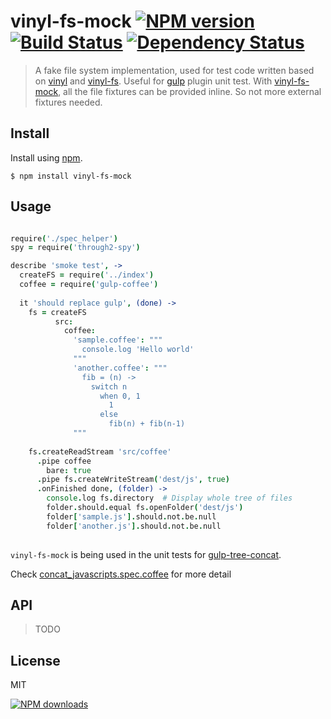 vinyl-fs-mock [![NPM version][npm-image]][npm-url] [![Build Status][ci-image]][ci-url] [![Dependency Status][depstat-image]][depstat-url]
================

> A fake file system implementation, used for test code written based on [vinyl]() and [vinyl-fs](). 
> Useful for [gulp]() plugin unit test. 
> With [vinyl-fs-mock][homepage], all the file fixtures can be provided inline. So not more external fixtures needed.

## Install

Install using [npm][npm-url].

    $ npm install vinyl-fs-mock

## Usage

```coffeescript

require('./spec_helper')
spy = require('through2-spy')

describe 'smoke test', ->
  createFS = require('../index')
  coffee = require('gulp-coffee')
  
  it 'should replace gulp', (done) ->  
    fs = createFS
          src:
            coffee:
              'sample.coffee': """
                console.log 'Hello world'
              """
              'another.coffee': """
                fib = (n) ->
                  switch n
                    when 0, 1
                      1
                    else
                      fib(n) + fib(n-1)  
              """
        
    fs.createReadStream 'src/coffee'
      .pipe coffee
        bare: true
      .pipe fs.createWriteStream('dest/js', true)
      .onFinished done, (folder) ->
        console.log fs.directory  # Display whole tree of files
        folder.should.equal fs.openFolder('dest/js')                
        folder['sample.js'].should.not.be.null
        folder['another.js'].should.not.be.null      
      
```

`vinyl-fs-mock` is being used in the unit tests for [gulp-tree-concat](https://github.com/timnew/gulp-tree-concat). 

Check [concat_javascripts.spec.coffee](https://github.com/timnew/gulp-tree-concat/blob/master/specs/concat_javascripts.spec.coffee) for more detail


## API

> TODO
 
## License
MIT

[![NPM downloads][npm-downloads]][npm-url]

[homepage]: https://github.com/timnew/vinyl-fs-mock

[npm-url]: https://npmjs.org/package/vinyl-fs-mock
[npm-image]: http://img.shields.io/npm/v/vinyl-fs-mock.svg?style=flat
[npm-downloads]: http://img.shields.io/npm/dm/vinyl-fs-mock.svg?style=flat

[ci-url]: https://drone.io/github.com/timnew/vinyl-fs-mock/latest
[ci-image]: https://drone.io/github.com/timnew/vinyl-fs-mock/status.png

[depstat-url]: https://gemnasium.com/timnew/vinyl-fs-mock
[depstat-image]: http://img.shields.io/gemnasium/timnew/vinyl-fs-mock.svg?style=flat
